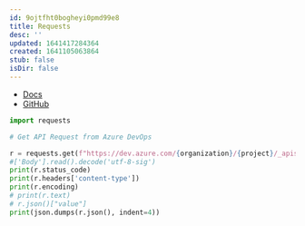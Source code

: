 ```yaml
---
id: 9ojtfht0bogheyi0pmd99e8
title: Requests
desc: ''
updated: 1641417284364
created: 1641105063864
stub: false
isDir: false
---
```



- [Docs](https://docs.python-requests.org/en/master/)
- [GitHub](https://github.com/psf/requests)

```python
import requests

# Get API Request from Azure DevOps

r = requests.get(f"https://dev.azure.com/{organization}/{project}/_apis/wit/workitems?ids={ids}&api-version=6.1-preview.3", auth=(username, token))
#['Body'].read().decode('utf-8-sig')
print(r.status_code)
print(r.headers['content-type'])
print(r.encoding)
# print(r.text)
# r.json()["value"]
print(json.dumps(r.json(), indent=4))
```
